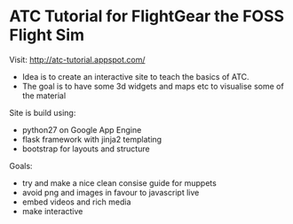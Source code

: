 # ATC Tutorial for FlightGear the FOSS Flight Sim

Visit: http://atc-tutorial.appspot.com/


- Idea is to create an interactive site to teach the basics of ATC.
- The goal is to have some 3d widgets and maps etc to visualise some of the material

Site is build using:
- python27 on Google App Engine
- flask framework with jinja2 templating
- bootstrap for layouts and structure

Goals:
- try and make a nice clean consise guide for muppets
- avoid png and images in favour to javascript live
- embed videos and rich media
- make interactive


